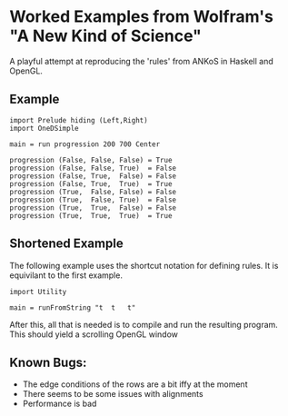 Worked Examples from Wolfram's "A New Kind of Science"
======================================================

A playful attempt at reproducing the 'rules' from ANKoS in Haskell and OpenGL.

Example
-------

    import Prelude hiding (Left,Right)
    import OneDSimple

    main = run progression 200 700 Center

    progression (False, False, False) = True
    progression (False, False, True)  = False
    progression (False, True,  False) = False
    progression (False, True,  True)  = True
    progression (True,  False, False) = False
    progression (True,  False, True)  = False
    progression (True,  True,  False) = False
    progression (True,  True,  True)  = True

Shortened Example
-----------------

The following example uses the shortcut notation for defining rules.
It is equivilant to the first example.


    import Utility

    main = runFromString "t  t   t"


After this, all that is needed is to compile and run the resulting program.
This should yield a scrolling OpenGL window


Known Bugs:
-----------

* The edge conditions of the rows are a bit iffy at the moment
* There seems to be some issues with alignments
* Performance is bad
